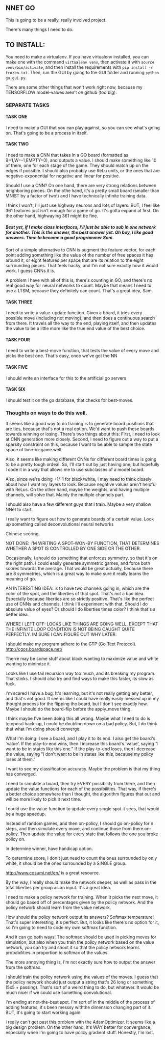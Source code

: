 ## NNET GO


This is going to be a really, really involved project.


There's many things I need to do.

## TO INSTALL:
You need to make a virtualenv. If you have virtualenv installed, you can
make one with the command `virtualenv venv`, then activate it with `source venv/bin/activate`, and then install the requirements with `pip install -r frozen.txt`. Then, run the GUI by going to the GUI folder and running `python go_gui.py`.

There are some other things that won't work right now, because my TENSORFLOW model-values aren't on github (too big). 





### SEPARATE TASKS
#### TASK ONE
I need to make a GUI that you can play against, so you can see what's going on. That's going to be a process in itself.

#### TASK TWO
I need to make a CNN that takes in a GO board (formatted as B=1,W=-1,EMPTY=0), and outputs a value. I should make something like 10 of them, one for each stage of the game. They should match up on the edges if possible. I should also probably use ReLu units, or the ones that are negative-exponential for negative and linear for positive.

Should I use a CNN? On one hand, there are very strong relations between neighboring pieces. On the othe hand, it's a pretty small board (smaller than MNIST by a factor of two!) and I have technically infinite training data.

I think I won't, I'll just use highway neurons and lots of layers. BUT, I feel like 361 features just isn't enough for a game of go. It's gotta expand at first. On the other hand, highwaying 361 might be fine. 

##### Best yet, if I make class interfaces, I'll just be able to sub in one network for another. This is the answer, the best answer yet. Oh boy, I like good answers. Time to become a good programmer Sam.

Sort of a simple alternative to CNN is augment the feature vector, for each point adding something like the value of the number of free spaces it has around it, or eight features per space that are its relation to the eight surrounding pieces. That feels hacky, and I'm not sure exactly how it would work. I guess CNNs it is.

A problem I have with all of this is, there's counting in GO, and there's no real good way for neural networks to count. Maybe that means I need to use a LTSM, because they definitely can count. That's a great idea, Sam.


#### TASK THREE
I need to write a value-update function. Given a board, it tries every possible move (including not moving), and then does a continuous search from there. It travels all the way to the end, playing itself, and then updates the value to be a little more like the
true end value of the best choice.


#### TASK FOUR
I need to write a best-move function, that tests the value of every move and picks the best one. That's easy, once we've got the NN

#### TASK FIVE
I should write an interface for this to the artificial go servers

#### TASK SIX
I should test it on the go database, that checks for best-moves.


### Thoughts on ways to do this well.
It seems like a good way to do training is to generate board positions that are ties, because that's not a real option. We'd want to push these boards towards winning or losing. There's two things about this: First, I need to look at CNN generation more closely. Second, I need to figure out a way to put a sparsity constraint on this, because I want to be able to sample the state space of time-in-game well.

Also, it seems like making different CNNs for different board times is going to be a pretty tough ordeal. So, I'll start out by just having one, but hopefully I code it in a way that allows me to use subclasses of a model board.

Also, since we're doing +1/-1 for black/white, I may need to think closely about how I want my layers to look. Because negative values aren't helpful with ReLus. On the other hand, maybe the weights, and having multiple channels, will solve that. Mainly the multiple channels part.



I should also have a few different guys that I train. Maybe a very shallow NNet to start.

I really want to figure out how to generate boards of a certain value. Look up something called deconvolutional neural networks

Chinese scoring.

NOT DONE: I'M WRITING A SPOT-WON-BY FUNCTION, THAT DETERMINES WHETHER A SPOT IS CONTROLLED
BY ONE SIDE OR THE OTHER.

Occasionally, I should do something that enforces symmetry, so that it's on the right path. I could easily generate symmetric games, and force both scores towards the average.
That would be great actually, because there are 8 symmetries, which is a great way to make sure it really learns the meaning of go.



AN INTERESTING IDEA: is to have two channels going in, which are the color of the spot, and
the liberties of that spot. That's not a bad idea. Especially because liberties are so strictly positive. That's like the perfect use of CNNs and channels. I think I'll experiment with that. Should I do absolute value of eyes? Or should I do liberties times
color? I think that's a better idea.


WHERE I LEFT OFF:
LOOKS LIKE THINGS ARE GOING WELL, EXCEPT THAT THE INFINITE LOOP CONDITION IS NOT BEING CAUGHT QUITE PERFECTLY. IM SURE I CAN FIGURE OUT WHY LATER.


I should make my program adhere to the GTP (Go Text Protocol).
http://cgos.boardspace.net/

Therre may be some stuff about black wanting to maximize value and white wanting to minimize it.


Looks like I use tail recursion way too much, and its breaking my program. That stinks.
I should also try and find ways to make this faster, its slow as fuck.


I'm scared I have a bug. It's learning, but it's not really getting any better, and that's not good. It seems like I could have really easily messed up in my thought process for the flipping the board, but I don't see exactly how. Maybe I should do the board-flip before the apply_move thing.


I think maybe I've been doing this all wrong. Maybe what I need to do is
temporal back-up, I could be doubling down on a bad policy. But, I do think that what I'm doing should converge.

What I'm doing:
I see a board, and I play it to its end. I also get the board's 'value'. If the
play-to-end wins, then I increase this board's 'value', saying "I want to be in states like this one." If the play-to-end loses, then I decrease the value, saying "I don't want to be in states like this, because my policy loses at them."

I want to see my classification accuracy. Maybe the problem is that
my thing has converged.



I need to simulate a board, then try EVERY possibility from there, and then update the value functions for each of the possibilities. That way, if there's a better choice somewhere than I thought, the algorithm figures that out and will be more likely to pick it next time.


I could use the value function to update every single spot it sees, that would
be a huge speedup.


Instead of random games, and then on-policy, I should go on-policy for n steps,
and then simulate every move, and continue those from there on-policy. Then update the value for every state that follows the one you broke policy on.


In determine winner, have handicap option.

To determine score, I don't just need to count the ones surrounded by only white, it should be the ones surrounded by a SINGLE group.


http://www.cosumi.net/en/   is a great resource.

By the way, I really should make the network deeper, as well as pass in the total liberties per group as an input. It's a great idea.

I need to make a policy network for training. When it picks the next move, 
it should go based off of percentages given by the policy network.
And the policy network should learn from the value network.

How should the policy network output its answers? Softmax temperature!
That's super interesting, it's perfect. But, it looks like there's no option
for it, so I'm going to need to code my own softmax function.

And it can go both ways! The softmax should be used in picking moves for simulation, but also when you train the policy network based on the value
network, you can try and shoot it so that the policy network learns probabilities in proportion to softmax of the values.

The more annoying thing is, I'm not exactly sure how to output the answer from the softmax.

I should train the policy network using the values of the moves. I guess that the policy network should just output a string that's 26 long or something (5x5 + passing). That's sort of a weird thing to do, but whatever. It would be much nicer if we could use something convolutional.


I'm ending at not-the-best spot. I'm sort of in the middle of the process of adding features, it's been messsy withthe dimension changing part of it. BUT,
it's going to start working again


I really can't get past this problem with the AdamOptimizer. It seems like a big design problem. On the other hand, it's WAY better for convergance, especially when I'm going to have policy gradient stuff. Honestly, I'm lost.



